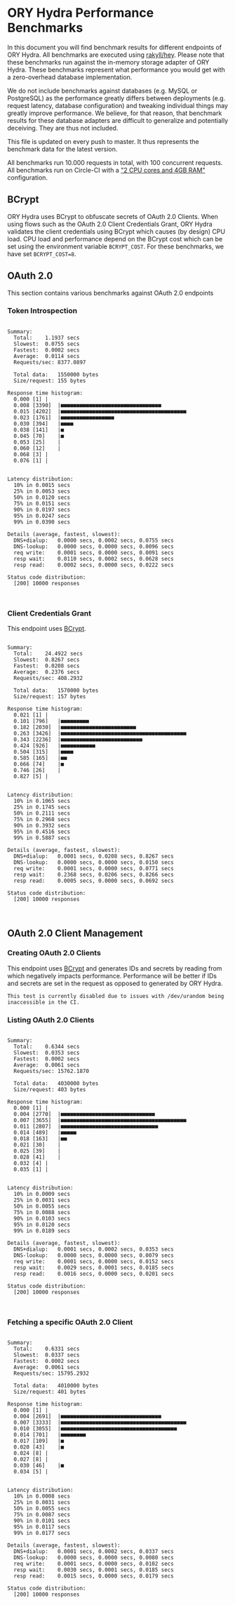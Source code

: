 # ORY Hydra Performance Benchmarks

In this document you will find benchmark results for different endpoints of ORY Hydra. All benchmarks are executed
using [rakyll/hey](https://github.com/rakyll/hey). Please note that these benchmarks run against the in-memory storage
adapter of ORY Hydra. These benchmarks represent what performance you would get with a zero-overhead database implementation.

We do not include benchmarks against databases (e.g. MySQL or PostgreSQL) as the performance greatly differs between
deployments (e.g. request latency, database configuration) and tweaking individual things may greatly improve performance.
We believe, for that reason, that benchmark results for these database adapters are difficult to generalize and potentially
deceiving. They are thus not included.

This file is updated on every push to master. It thus represents the benchmark data for the latest version.

All benchmarks run 10.000 requests in total, with 100 concurrent requests. All benchmarks run on Circle-CI with a
["2 CPU cores and 4GB RAM"](https://support.circleci.com/hc/en-us/articles/360000489307-Why-do-my-tests-take-longer-to-run-on-CircleCI-than-locally-)
configuration.

## BCrypt

ORY Hydra uses BCrypt to obfuscate secrets of OAuth 2.0 Clients. When using flows such as the OAuth 2.0 Client Credentials
Grant, ORY Hydra validates the client credentials using BCrypt which causes (by design) CPU load. CPU load and performance
depend on the BCrypt cost which can be set using the environment variable `BCRYPT_COST`. For these benchmarks,
we have set `BCRYPT_COST=8`.

## OAuth 2.0

This section contains various benchmarks against OAuth 2.0 endpoints

### Token Introspection

```

Summary:
  Total:	1.1937 secs
  Slowest:	0.0755 secs
  Fastest:	0.0002 secs
  Average:	0.0114 secs
  Requests/sec:	8377.0897
  
  Total data:	1550000 bytes
  Size/request:	155 bytes

Response time histogram:
  0.000 [1]	|
  0.008 [3390]	|■■■■■■■■■■■■■■■■■■■■■■■■■■■■■■■■
  0.015 [4202]	|■■■■■■■■■■■■■■■■■■■■■■■■■■■■■■■■■■■■■■■■
  0.023 [1761]	|■■■■■■■■■■■■■■■■■
  0.030 [394]	|■■■■
  0.038 [141]	|■
  0.045 [70]	|■
  0.053 [25]	|
  0.060 [12]	|
  0.068 [3]	|
  0.076 [1]	|


Latency distribution:
  10% in 0.0015 secs
  25% in 0.0053 secs
  50% in 0.0120 secs
  75% in 0.0151 secs
  90% in 0.0197 secs
  95% in 0.0247 secs
  99% in 0.0390 secs

Details (average, fastest, slowest):
  DNS+dialup:	0.0000 secs, 0.0002 secs, 0.0755 secs
  DNS-lookup:	0.0000 secs, 0.0000 secs, 0.0096 secs
  req write:	0.0001 secs, 0.0000 secs, 0.0091 secs
  resp wait:	0.0110 secs, 0.0002 secs, 0.0628 secs
  resp read:	0.0002 secs, 0.0000 secs, 0.0222 secs

Status code distribution:
  [200]	10000 responses



```

### Client Credentials Grant

This endpoint uses [BCrypt](#bcrypt).

```

Summary:
  Total:	24.4922 secs
  Slowest:	0.8267 secs
  Fastest:	0.0208 secs
  Average:	0.2376 secs
  Requests/sec:	408.2932
  
  Total data:	1570000 bytes
  Size/request:	157 bytes

Response time histogram:
  0.021 [1]	|
  0.101 [796]	|■■■■■■■■■
  0.182 [2030]	|■■■■■■■■■■■■■■■■■■■■■■■■
  0.263 [3426]	|■■■■■■■■■■■■■■■■■■■■■■■■■■■■■■■■■■■■■■■■
  0.343 [2236]	|■■■■■■■■■■■■■■■■■■■■■■■■■■
  0.424 [926]	|■■■■■■■■■■■
  0.504 [315]	|■■■■
  0.585 [165]	|■■
  0.666 [74]	|■
  0.746 [26]	|
  0.827 [5]	|


Latency distribution:
  10% in 0.1065 secs
  25% in 0.1745 secs
  50% in 0.2111 secs
  75% in 0.2968 secs
  90% in 0.3932 secs
  95% in 0.4516 secs
  99% in 0.5887 secs

Details (average, fastest, slowest):
  DNS+dialup:	0.0001 secs, 0.0208 secs, 0.8267 secs
  DNS-lookup:	0.0000 secs, 0.0000 secs, 0.0150 secs
  req write:	0.0001 secs, 0.0000 secs, 0.0771 secs
  resp wait:	0.2368 secs, 0.0206 secs, 0.8266 secs
  resp read:	0.0005 secs, 0.0000 secs, 0.0692 secs

Status code distribution:
  [200]	10000 responses



```

## OAuth 2.0 Client Management

### Creating OAuth 2.0 Clients

This endpoint uses [BCrypt](#bcrypt) and generates IDs and secrets by reading from  which negatively impacts
performance. Performance will be better if IDs and secrets are set in the request as opposed to generated by ORY Hydra.

```
This test is currently disabled due to issues with /dev/urandom being inaccessible in the CI.
```

### Listing OAuth 2.0 Clients

```

Summary:
  Total:	0.6344 secs
  Slowest:	0.0353 secs
  Fastest:	0.0002 secs
  Average:	0.0061 secs
  Requests/sec:	15762.1870
  
  Total data:	4030000 bytes
  Size/request:	403 bytes

Response time histogram:
  0.000 [1]	|
  0.004 [2770]	|■■■■■■■■■■■■■■■■■■■■■■■■■■■■■■
  0.007 [3655]	|■■■■■■■■■■■■■■■■■■■■■■■■■■■■■■■■■■■■■■■■
  0.011 [2807]	|■■■■■■■■■■■■■■■■■■■■■■■■■■■■■■■
  0.014 [489]	|■■■■■
  0.018 [163]	|■■
  0.021 [30]	|
  0.025 [39]	|
  0.028 [41]	|
  0.032 [4]	|
  0.035 [1]	|


Latency distribution:
  10% in 0.0009 secs
  25% in 0.0031 secs
  50% in 0.0055 secs
  75% in 0.0088 secs
  90% in 0.0103 secs
  95% in 0.0120 secs
  99% in 0.0189 secs

Details (average, fastest, slowest):
  DNS+dialup:	0.0001 secs, 0.0002 secs, 0.0353 secs
  DNS-lookup:	0.0000 secs, 0.0000 secs, 0.0079 secs
  req write:	0.0001 secs, 0.0000 secs, 0.0152 secs
  resp wait:	0.0029 secs, 0.0001 secs, 0.0185 secs
  resp read:	0.0016 secs, 0.0000 secs, 0.0201 secs

Status code distribution:
  [200]	10000 responses



```

### Fetching a specific OAuth 2.0 Client

```

Summary:
  Total:	0.6331 secs
  Slowest:	0.0337 secs
  Fastest:	0.0002 secs
  Average:	0.0061 secs
  Requests/sec:	15795.2932
  
  Total data:	4010000 bytes
  Size/request:	401 bytes

Response time histogram:
  0.000 [1]	|
  0.004 [2691]	|■■■■■■■■■■■■■■■■■■■■■■■■■■■■■■■■
  0.007 [3333]	|■■■■■■■■■■■■■■■■■■■■■■■■■■■■■■■■■■■■■■■■
  0.010 [3055]	|■■■■■■■■■■■■■■■■■■■■■■■■■■■■■■■■■■■■■
  0.014 [701]	|■■■■■■■■
  0.017 [109]	|■
  0.020 [43]	|■
  0.024 [8]	|
  0.027 [8]	|
  0.030 [46]	|■
  0.034 [5]	|


Latency distribution:
  10% in 0.0008 secs
  25% in 0.0031 secs
  50% in 0.0055 secs
  75% in 0.0087 secs
  90% in 0.0101 secs
  95% in 0.0117 secs
  99% in 0.0177 secs

Details (average, fastest, slowest):
  DNS+dialup:	0.0001 secs, 0.0002 secs, 0.0337 secs
  DNS-lookup:	0.0000 secs, 0.0000 secs, 0.0080 secs
  req write:	0.0001 secs, 0.0000 secs, 0.0102 secs
  resp wait:	0.0030 secs, 0.0001 secs, 0.0185 secs
  resp read:	0.0015 secs, 0.0000 secs, 0.0179 secs

Status code distribution:
  [200]	10000 responses



```
